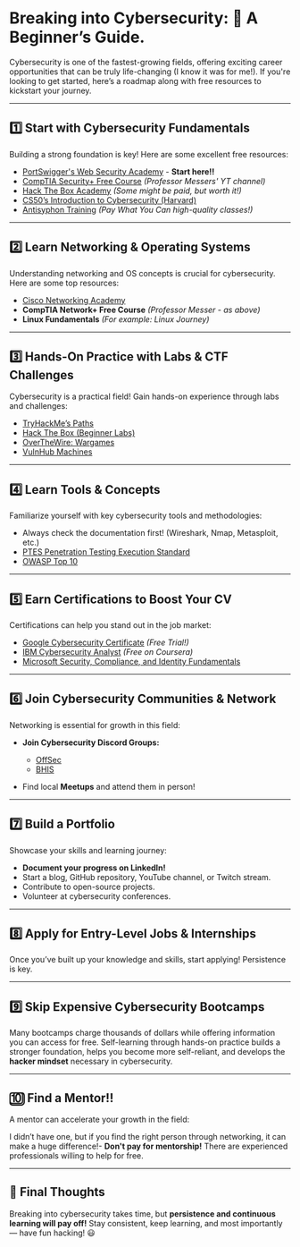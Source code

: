 # Breaking into Cybersecurity: 🚀 A Beginner’s Guide.

Cybersecurity is one of the fastest-growing fields, offering exciting career opportunities that can be truly life-changing (I know it was for me!). If you're looking to get started, here’s a roadmap along with free resources to kickstart your journey.
 
---

## 1️⃣ Start with Cybersecurity Fundamentals

Building a strong foundation is key! Here are some excellent free resources:

-  [PortSwigger's Web Security Academy](https://portswigger.net/web-security) - **Start here‼️**  
-  [CompTIA Security+ Free Course](https://www.youtube.com/@professormesser) *(Professor Messers' YT channel)*  
-  [Hack The Box Academy](https://academy.hackthebox.com/catalogue) *(Some might be paid, but worth it!)*  
-  [CS50’s Introduction to Cybersecurity (Harvard)](https://cs50.harvard.edu/cybersecurity/2023/)  
-  [Antisyphon Training](https://www.antisyphontraining.com/pay-what-you-can/) *(Pay What You Can high-quality classes!)*  

---

## 2️⃣ Learn Networking & Operating Systems

Understanding networking and OS concepts is crucial for cybersecurity. Here are some top resources:

-  [Cisco Networking Academy](https://www.netacad.com/) 
-  **CompTIA Network+ Free Course** *(Professor Messer - as above)*  
- **Linux Fundamentals** *(For example: Linux Journey)*  

---

## 3️⃣ Hands-On Practice with Labs & CTF Challenges

Cybersecurity is a practical field! Gain hands-on experience through labs and challenges:

- [TryHackMe’s Paths](https://tryhackme.com/paths)  
-  [Hack The Box (Beginner Labs)](https://www.hackthebox.com/)  
-  [OverTheWire: Wargames](https://overthewire.org/wargames/)  
-  [VulnHub Machines](https://www.vulnhub.com/)  

---

## 4️⃣ Learn Tools & Concepts

Familiarize yourself with key cybersecurity tools and methodologies:

-  Always check the documentation first! (Wireshark, Nmap, Metasploit, etc.)  
-  [PTES Penetration Testing Execution Standard](http://www.pentest-standard.org/index.php/Main_Page)  
-  [OWASP Top 10](https://owasp.org/www-project-top-ten/)  

---

## 5️⃣ Earn Certifications to Boost Your CV

Certifications can help you stand out in the job market:

-  [Google Cybersecurity Certificate](https://grow.google/certificates/cybersecurity/) *(Free Trial!)*  
-  [IBM Cybersecurity Analyst](https://www.coursera.org/professional-certificates/ibm-cybersecurity-analyst) *(Free on Coursera)*  
-  [Microsoft Security, Compliance, and Identity Fundamentals](https://learn.microsoft.com/en-us/certifications/security-compliance-and-identity-fundamentals/)  

---

## 6️⃣ Join Cybersecurity Communities & Network

Networking is essential for growth in this field:

- **Join Cybersecurity Discord Groups:**  
  - [OffSec](https://discord.com/invite/offsec)  
  - [BHIS](https://discord.com/invite/bhis)  

- Find local **Meetups** and attend them in person!  

---

## 7️⃣ Build a Portfolio

Showcase your skills and learning journey:

-  **Document your progress on LinkedIn!**  
-  Start a blog, GitHub repository, YouTube channel, or Twitch stream.  
-  Contribute to open-source projects.  
- Volunteer at cybersecurity conferences.  

---

## 8️⃣ Apply for Entry-Level Jobs & Internships

Once you’ve built up your knowledge and skills, start applying! Persistence is key.  

---

## 9️⃣ Skip Expensive Cybersecurity Bootcamps

Many bootcamps charge thousands of dollars while offering information you can access for free. Self-learning through hands-on practice builds a stronger foundation, helps you become more self-reliant, and develops the **hacker mindset** necessary in cybersecurity.  

---

## 🔟 Find a Mentor‼️

A mentor can accelerate your growth in the field:

I didn’t have one, but if you find the right person through networking, it can make a huge difference!-  **Don't pay for mentorship!** There are experienced professionals willing to help for free.  

---

## 🚀 Final Thoughts

Breaking into cybersecurity takes time, but **persistence and continuous learning will pay off!** Stay consistent, keep learning, and most importantly — have fun hacking! 😃
